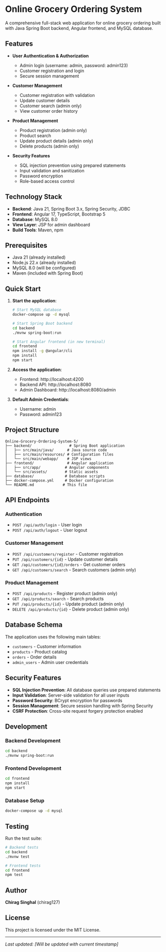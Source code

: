 # Online Grocery Ordering System

A comprehensive full-stack web application for online grocery ordering built with Java Spring Boot backend, Angular frontend, and MySQL database.

## Features

-   **User Authentication & Authorization**

    -   Admin login (username: admin, password: admin123)
    -   Customer registration and login
    -   Secure session management

-   **Customer Management**

    -   Customer registration with validation
    -   Update customer details
    -   Customer search (admin only)
    -   View customer order history

-   **Product Management**

    -   Product registration (admin only)
    -   Product search
    -   Update product details (admin only)
    -   Delete products (admin only)

-   **Security Features**
    -   SQL injection prevention using prepared statements
    -   Input validation and sanitization
    -   Password encryption
    -   Role-based access control

## Technology Stack

-   **Backend**: Java 21, Spring Boot 3.x, Spring Security, JDBC
-   **Frontend**: Angular 17, TypeScript, Bootstrap 5
-   **Database**: MySQL 8.0
-   **View Layer**: JSP for admin dashboard
-   **Build Tools**: Maven, npm

## Prerequisites

-   Java 21 (already installed)
-   Node.js 22.x (already installed)
-   MySQL 8.0 (will be configured)
-   Maven (included with Spring Boot)

## Quick Start

1. **Start the application**:

    ```bash
    # Start MySQL database
    docker-compose up -d mysql

    # Start Spring Boot backend
    cd backend
    ./mvnw spring-boot:run

    # Start Angular frontend (in new terminal)
    cd frontend
    npm install -g @angular/cli
    npm install
    npm start
    ```

2. **Access the application**:

    - Frontend: http://localhost:4200
    - Backend API: http://localhost:8080
    - Admin Dashboard: http://localhost:8080/admin

3. **Default Admin Credentials**:
    - Username: admin
    - Password: admin123

## Project Structure

```
Online-Grocery-Ordering-System-5/
├── backend/                 # Spring Boot application
│   ├── src/main/java/      # Java source code
│   ├── src/main/resources/ # Configuration files
│   └── src/main/webapp/    # JSP views
├── frontend/               # Angular application
│   ├── src/app/           # Angular components
│   └── src/assets/        # Static assets
├── database/              # Database scripts
├── docker-compose.yml     # Docker configuration
└── README.md             # This file
```

## API Endpoints

### Authentication

-   `POST /api/auth/login` - User login
-   `POST /api/auth/logout` - User logout

### Customer Management

-   `POST /api/customers/register` - Customer registration
-   `PUT /api/customers/{id}` - Update customer details
-   `GET /api/customers/{id}/orders` - Get customer orders
-   `GET /api/customers/search` - Search customers (admin only)

### Product Management

-   `POST /api/products` - Register product (admin only)
-   `GET /api/products/search` - Search products
-   `PUT /api/products/{id}` - Update product (admin only)
-   `DELETE /api/products/{id}` - Delete product (admin only)

## Database Schema

The application uses the following main tables:

-   `customers` - Customer information
-   `products` - Product catalog
-   `orders` - Order details
-   `admin_users` - Admin user credentials

## Security Features

-   **SQL Injection Prevention**: All database queries use prepared statements
-   **Input Validation**: Server-side validation for all user inputs
-   **Password Security**: BCrypt encryption for passwords
-   **Session Management**: Secure session handling with Spring Security
-   **CSRF Protection**: Cross-site request forgery protection enabled

## Development

### Backend Development

```bash
cd backend
./mvnw spring-boot:run
```

### Frontend Development

```bash
cd frontend
npm install
npm start
```

### Database Setup

```bash
docker-compose up -d mysql
```

## Testing

Run the test suite:

```bash
# Backend tests
cd backend
./mvnw test

# Frontend tests
cd frontend
npm test
```

## Author

**Chirag Singhal** (chirag127)

## License

This project is licensed under the MIT License.

---

_Last updated: [Will be updated with current timestamp]_
